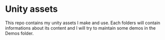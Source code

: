 # Unity assets
This repo contains my unity assets I make and use.
Each folders will contain
informations about its content and I will try to maintain some demos in the Demos
folder.
